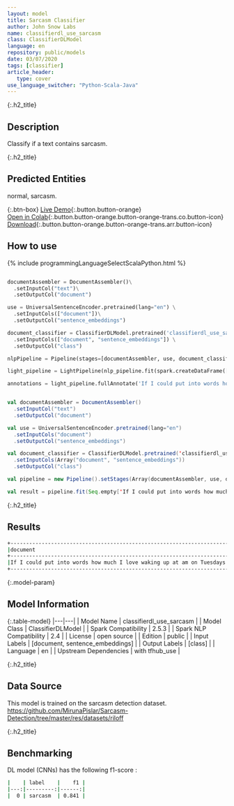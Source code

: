 ```yaml
---
layout: model
title: Sarcasm Classifier
author: John Snow Labs
name: classifierdl_use_sarcasm
class: ClassifierDLModel
language: en
repository: public/models
date: 03/07/2020
tags: [classifier]
article_header:
   type: cover
use_language_switcher: "Python-Scala-Java"
---
```


{:.h2_title}
## Description 
Classify if a text contains sarcasm.

 {:.h2_title}
## Predicted Entities
normal, sarcasm.

{:.btn-box}
[Live Demo](https://demo.johnsnowlabs.com/public/SENTIMENT_EN_SARCASM/){:.button.button-orange}<br/>[Open in Colab](https://colab.research.google.com/github/JohnSnowLabs/spark-nlp-workshop/blob/master/tutorials/streamlit_notebooks/SENTIMENT_EN_SARCASM.ipynb){:.button.button-orange.button-orange-trans.co.button-icon}<br/>[Download](https://s3.amazonaws.com/auxdata.johnsnowlabs.com/public/models/classifierdl_use_sarcasm_en_2.5.3_2.4_1593783319298.zip){:.button.button-orange.button-orange-trans.arr.button-icon}<br/>

## How to use 
<div class="tabs-box" markdown="1">

{% include programmingLanguageSelectScalaPython.html %}

```python

documentAssembler = DocumentAssembler()\
  .setInputCol("text")\
  .setOutputCol("document")

use = UniversalSentenceEncoder.pretrained(lang="en") \
  .setInputCols(["document"])\
  .setOutputCol("sentence_embeddings")

document_classifier = ClassifierDLModel.pretrained('classifierdl_use_sarcasm', 'en') \
  .setInputCols(["document", "sentence_embeddings"]) \
  .setOutputCol("class")

nlpPipeline = Pipeline(stages=[documentAssembler, use, document_classifier])

light_pipeline = LightPipeline(nlp_pipeline.fit(spark.createDataFrame([['']]).toDF("text")))

annotations = light_pipeline.fullAnnotate('If I could put into words how much I love waking up at am on Tuesdays I would')

```
```scala

val documentAssembler = DocumentAssembler()
  .setInputCol("text")
  .setOutputCol("document")

val use = UniversalSentenceEncoder.pretrained(lang="en") 
  .setInputCols("document")
  .setOutputCol("sentence_embeddings")

val document_classifier = ClassifierDLModel.pretrained('classifierdl_use_sarcasm', 'en')
  .setInputCols(Array("document", "sentence_embeddings"))
  .setOutputCol("class")

val pipeline = new Pipeline().setStages(Array(documentAssembler, use, document_classifier))

val result = pipeline.fit(Seq.empty['If I could put into words how much I love waking up at am on Tuesdays I would'].toDS.toDF("text")).transform(data)
```

</div>

{:.h2_title}
## Results
```bash
+-------------------------------------------------------------------------------+------------+
|document                                                                       | class      |
+-------------------------------------------------------------------------------+------------+
|If I could put into words how much I love waking up at am on Tuesdays I would  | sarcasm    |
+-------------------------------------------------------------------------------+------------+
```

{:.model-param}
## Model Information

{:.table-model}
|---|---|
| Model Name              | classifierdl_use_sarcasm |
| Model Class             | ClassifierDLModel        |
| Spark Compatibility     | 2.5.3                    |
| Spark NLP Compatibility | 2.4                      |
| License                 | open source              |
| Edition                 | public                   |
| Input Labels            | [document, sentence_embeddings] |
| Output Labels           | [class]         |
| Language                | en                       |
| Upstream Dependencies   | with tfhub_use           |

{:.h2_title}
## Data Source
This model is trained on the sarcasm detection dataset. https://github.com/MirunaPislar/Sarcasm-Detection/tree/master/res/datasets/riloff

{:.h2_title}
## Benchmarking
DL model (CNNs) has the following f1-score :

```bash
|    | label    |    f1 |
|---:|---------:|------:|
|  0 | sarcasm  | 0.841 |

```

